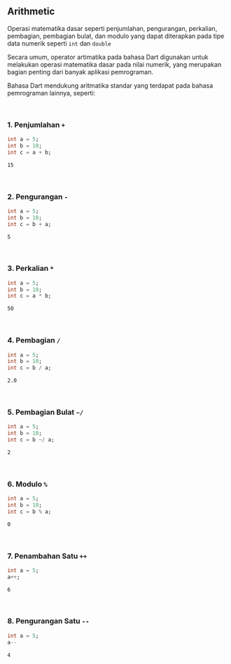 ## Arithmetic

Operasi matematika dasar seperti penjumlahan, pengurangan, perkalian, pembagian, pembagian bulat, dan modulo yang dapat diterapkan pada tipe data numerik seperti `int` dan `double`

Secara umum, operator artimatika pada bahasa Dart digunakan untuk melakukan operasi matematika dasar pada nilai numerik, yang merupakan bagian penting dari banyak aplikasi pemrograman.

Bahasa Dart mendukung aritmatika standar yang terdapat pada bahasa pemrograman lainnya, seperti:

</br>

### 1\. Penjumlahan `+`

```Dart
int a = 5;
int b = 10;
int c = a + b;
```
```sh
15
```

</br>

### 2\. Pengurangan `-`

```Dart
int a = 5;
int b = 10;
int c = b + a;
```
```sh
5
```

</br>

### 3\. Perkalian `*`

```Dart
int a = 5;
int b = 10;
int c = a * b;
```
```sh
50
```

</br>

### 4\. Pembagian `/`

```Dart
int a = 5;
int b = 10;
int c = b / a;
```
```sh
2.0
```

</br>

### 5\. Pembagian Bulat `~/`

```Dart
int a = 5;
int b = 10;
int c = b ~/ a;
```
```sh
2
```

</br>

### 6\. Modulo `%`

```Dart
int a = 5;
int b = 10;
int c = b % a;
```
```sh
0
```

</br>

### 7\. Penambahan Satu `++`

```Dart
int a = 5;
a++;
```
```sh
6
```

</br>

### 8\. Pengurangan Satu `--`

```Dart
int a = 5;
a--
```
```sh
4
```

